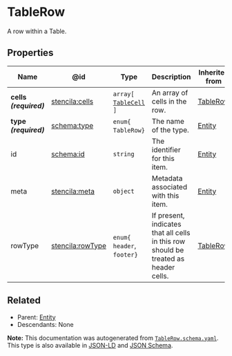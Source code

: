 # TableRow

A row within a Table.

## Properties

| Name                   | @id                                                         | Type                                       | Description                                                                          | Inherited from            |
| ---------------------- | ----------------------------------------------------------- | ------------------------------------------ | ------------------------------------------------------------------------------------ | ------------------------- |
| **cells _(required)_** | [stencila:cells](https://schema.stenci.la/cells.jsonld)     | `array[`​[`TableCell`](./TableCell.md)​`]` | An array of cells in the row.                                                        | [TableRow](./TableRow.md) |
| **type _(required)_**  | [schema:type](https://schema.org/type)                      | `enum{`​`TableRow`​`}`                     | The name of the type.                                                                | [Entity](./Entity.md)     |
| id                     | [schema:id](https://schema.org/id)                          | `string`                                   | The identifier for this item.                                                        | [Entity](./Entity.md)     |
| meta                   | [stencila:meta](https://schema.stenci.la/meta.jsonld)       | `object`                                   | Metadata associated with this item.                                                  | [Entity](./Entity.md)     |
| rowType                | [stencila:rowType](https://schema.stenci.la/rowType.jsonld) | `enum{`​`header`, `footer`​`}`             | If present, indicates that all cells in this row should be treated as header cells.  | [TableRow](./TableRow.md) |

## Related

-   Parent: [Entity](./Entity.md)
-   Descendants: None

**Note:** This documentation was autogenerated from [`TableRow.schema.yaml`](https://github.com/stencila/schema/blob/master/schema/TableRow.schema.yaml). This type is also available in [JSON-LD](https://schema.stenci.la/TableRow.jsonld) and [JSON Schema](https://schema.stenci.la/TableRow.schema.json).
